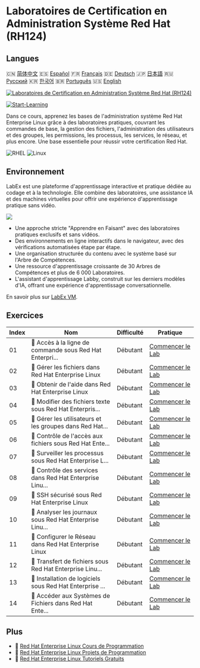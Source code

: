 # Laboratoires de Certification en Administration Système Red Hat (RH124)

## Langues

🇨🇳 [简体中文](README_zh.md) 🇪🇸 [Español](README_es.md) 🇫🇷 [Français](README_fr.md) 🇩🇪 [Deutsch](README_de.md) 🇯🇵 [日本語](README_ja.md) 🇷🇺 [Русский](README_ru.md) 🇰🇷 [한국어](README_ko.md) 🇧🇷 [Português](README_pt.md) 🇺🇸 [English](README.md) 

[![Laboratoires de Certification en Administration Système Red Hat (RH124)](https://cover-creator.labex.io/red-hat-system-administration-rh124-labs.png?lang=fr)](https://labex.io/fr/courses/red-hat-system-administration-rh124-labs)

[![Start-Learning](https://img.shields.io/badge/Start-Learning-whitesmoke?style=for-the-badge)](https://labex.io/fr/courses/red-hat-system-administration-rh124-labs)

Dans ce cours, apprenez les bases de l'administration système Red Hat Enterprise Linux grâce à des laboratoires pratiques, couvrant les commandes de base, la gestion des fichiers, l'administration des utilisateurs et des groupes, les permissions, les processus, les services, le réseau, et plus encore. Une base essentielle pour réussir votre certification Red Hat.

![RHEL](https://img.shields.io/badge/RHEL-whitesmoke?style=for-the-badge&logo=rhel)
![Linux](https://img.shields.io/badge/Linux-whitesmoke?style=for-the-badge&logo=linux)


## Environnement

LabEx est une plateforme d'apprentissage interactive et pratique dédiée au codage et à la technologie. Elle combine des laboratoires, une assistance IA et des machines virtuelles pour offrir une expérience d'apprentissage pratique sans vidéo.

![](https://tutorial-screenshot.getvm.io/images/vm-1725247253.png)

- Une approche stricte "Apprendre en Faisant" avec des laboratoires pratiques exclusifs et sans vidéos.
- Des environnements en ligne interactifs dans le navigateur, avec des vérifications automatisées étape par étape.
- Une organisation structurée du contenu avec le système basé sur l'Arbre de Compétences.
- Une ressource d'apprentissage croissante de 30 Arbres de Compétences et plus de 6 000 Laboratoires.
- L'assistant d'apprentissage Labby, construit sur les derniers modèles d'IA, offrant une expérience d'apprentissage conversationnelle.

En savoir plus sur [LabEx VM](https://support.labex.io/using-labex/virtual-machine).

## Exercices

|   Index | Nom                                                      | Difficulté   | Pratique                                                                                                                                     |
|---------|----------------------------------------------------------|--------------|----------------------------------------------------------------------------------------------------------------------------------------------|
|      01 | 📖 Accès à la ligne de commande sous Red Hat Enterpri... | Débutant     | <a target='_blank' href='https://labex.io/fr/tutorials/rhel-access-command-line-in-red-hat-enterprise-linux-588454'>Commencer le Lab</a>     |
|      02 | 📖 Gérer les fichiers dans Red Hat Enterprise Linux      | Débutant     | <a target='_blank' href='https://labex.io/fr/tutorials/rhel-manage-files-in-red-hat-enterprise-linux-588463'>Commencer le Lab</a>            |
|      03 | 📖 Obtenir de l'aide dans Red Hat Enterprise Linux       | Débutant     | <a target='_blank' href='https://labex.io/fr/tutorials/rhel-get-help-in-red-hat-enterprise-linux-588461'>Commencer le Lab</a>                |
|      04 | 📖 Modifier des fichiers texte sous Red Hat Enterpris... | Débutant     | <a target='_blank' href='https://labex.io/fr/tutorials/rhel-edit-text-files-in-red-hat-enterprise-linux-588460'>Commencer le Lab</a>         |
|      05 | 📖 Gérer les utilisateurs et les groupes dans Red Hat... | Débutant     | <a target='_blank' href='https://labex.io/fr/tutorials/rhel-manage-users-and-groups-in-red-hat-enterprise-linux-588464'>Commencer le Lab</a> |
|      06 | 📖 Contrôle de l'accès aux fichiers sous Red Hat Ente... | Débutant     | <a target='_blank' href='https://labex.io/fr/tutorials/rhel-control-file-access-in-red-hat-enterprise-linux-588458'>Commencer le Lab</a>     |
|      07 | 📖 Surveiller les processus sous Red Hat Enterprise L... | Débutant     | <a target='_blank' href='https://labex.io/fr/tutorials/rhel-monitor-processes-in-red-hat-enterprise-linux-588465'>Commencer le Lab</a>       |
|      08 | 📖 Contrôle des services dans Red Hat Enterprise Linu... | Débutant     | <a target='_blank' href='https://labex.io/fr/tutorials/rhel-control-services-in-red-hat-enterprise-linux-588459'>Commencer le Lab</a>        |
|      09 | 📖 SSH sécurisé sous Red Hat Enterprise Linux            | Débutant     | <a target='_blank' href='https://labex.io/fr/tutorials/rhel-secure-ssh-in-red-hat-enterprise-linux-588466'>Commencer le Lab</a>              |
|      10 | 📖 Analyser les journaux sous Red Hat Enterprise Linu... | Débutant     | <a target='_blank' href='https://labex.io/fr/tutorials/rhel-analyze-logs-in-red-hat-enterprise-linux-588456'>Commencer le Lab</a>            |
|      11 | 📖 Configurer le Réseau dans Red Hat Enterprise Linux    | Débutant     | <a target='_blank' href='https://labex.io/fr/tutorials/rhel-configure-networking-in-red-hat-enterprise-linux-588457'>Commencer le Lab</a>    |
|      12 | 📖 Transfert de fichiers sous Red Hat Enterprise Linu... | Débutant     | <a target='_blank' href='https://labex.io/fr/tutorials/rhel-transfer-files-in-red-hat-enterprise-linux-588467'>Commencer le Lab</a>          |
|      13 | 📖 Installation de logiciels sous Red Hat Enterprise ... | Débutant     | <a target='_blank' href='https://labex.io/fr/tutorials/rhel-install-software-in-red-hat-enterprise-linux-588462'>Commencer le Lab</a>        |
|      14 | 📖 Accéder aux Systèmes de Fichiers dans Red Hat Ente... | Débutant     | <a target='_blank' href='https://labex.io/fr/tutorials/rhel-access-file-systems-in-red-hat-enterprise-linux-588455'>Commencer le Lab</a>     |

## Plus

- 🔗 [Red Hat Enterprise Linux Cours de Programmation](https://github.com/labex-labs/awesome-programming-courses)
- 🔗 [Red Hat Enterprise Linux Projets de Programmation](https://github.com/labex-labs/awesome-programming-projects)
- 🔗 [Red Hat Enterprise Linux Tutoriels Gratuits](https://github.com/labex-labs/rhel-free-tutorials)

